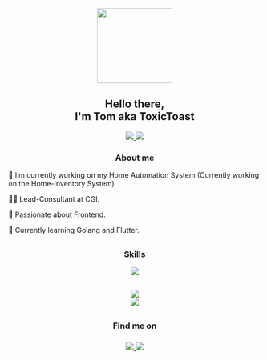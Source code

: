 

<div id="header" align="center">
  <img src="https://media.giphy.com/media/MdA16VIoXKKxNE8Stk/giphy.gif" width="150"/>
  <h2 align="center">Hello there, <br /> I'm Tom aka ToxicToast</h2>
  <div>
    <a href="mailto:toxictoast90@gmail.com">
      <img src="https://img.shields.io/badge/Gmail-blue?style=for-the-badge&logo=gmail&logoColor=white"/>
    </a>
    <a href="https://blog.toxictoast.de/">
      <img src="https://img.shields.io/badge/Portfolio-blue?style=for-the-badge"/>
    </a>
</div>
  <img src="https://komarev.com/ghpvc/?username=toxictoast&style=flat-square&color=blue" alt=""/>
</div>




<h3 align="center"> About me </h3>

🔭 I’m currently working on my Home Automation System (Currently working on the Home-Inventory System)

👩‍💻 Lead-Consultant at CGI.

🤍 Passionate about Frontend.
  
🌱 Currently learning Golang and Flutter.

<h2></h2>
<h3 align="center"> Skills </h3>

<p align="center">
  <a href="https://skillicons.dev">
    <img src="https://skillicons.dev/icons?i=aws,gcp,azure,react,vue,angular,svelte,nodejs,git,kubernetes,docker,apollo,bash,bootstrap,cs,css,discord,bots,dotnet,electron,express,fastapi,firebase,gatsby,github,gitlab,grafana,graphql,html,java,js,jenkins,jquery,laravel,linux,mysql,nextjs,nginx,php,prometheus,raspberrypi,redux,tailwind,ts,vite&perline=10" />
  </a>
  
</p>


<h2></h2>


<div align="center">
  <a href="https://gpvc.arturio.dev/toxictoast">
    <img align="center" src="https://github-readme-stats.vercel.app/api?username=toxictoast&show_icons=true&theme=radical" />
  </a>
  <br />
  <a href="https://github.com/anuraghazra/github-readme-stats">
    <img align="center" src="https://github-readme-stats.vercel.app/api/top-langs/?username=toxictoast&layout=compact&theme=radical" />
  </a>
</div>

<h2></h2>
<h3 align="center"> Find me on <h3/> 
  
<p align="center">
  <a href="https://www.twitter.com/toxictoastsc2">
    <img src="https://cdn.iconscout.com/icon/free/png-64/twitter-44-125621.png" />
  </a>

  <a href="https://discord.gg/y5pccZS2">
    <img src="https://cdn.iconscout.com/icon/free/png-64/discord-3691244-3073764.png" />
  </a>
